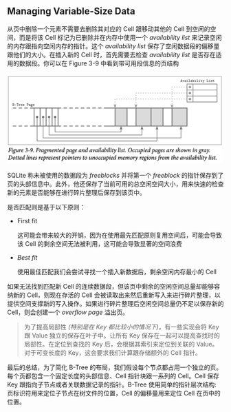 ## Managing Variable-Size Data

从页中删除一个元素不需要去删除其对应的 Cell 跟移动其他的 Cell 到空闲的空间，而是将该 Cell 标记为已删除并在内存中使用一个 *availability list* 来记录空闲的内存跟指向空闲内存的指针。这个 *availability list* 保存了空闲数据段的偏移量跟他们的大小。在插入新的 Cell 时，首先需要去检查 *availability list* 是否存在适用的数据段。你可以在 Figure 3-9 中看到带可用段信息的页结构

![image-20210224010852974](./chapter_3_9_managing_variable_size_data.assets/image-20210224010852974.png)

SQLite 称未被使用的数据段为 *freeblocks* 并将第一个 *freeblock* 的指针保存到了页的头部信息中。此外，他还保存了当前可用的总空闲空间大小，用来快速的检查新的元素是否能够在进行碎片整理后保存到该页中。

是否匹配则是基于以下原则：

- First fit

  这可能会带来较大的开销，因为在使用最先匹配原则复用空间后，可能会导致该 Cell 的剩余空间无法被利用，这可能会导致显著的空间浪费

- *Best fit*

  使用最佳匹配我们会尝试寻找一个插入新数据后，剩余空闲内存最小的 Cell

如果无法找到匹配新 Cell 的连续数据段，但该页中剩余的空闲空间总量却能够容纳新的 Cell，则现在存活的 Cell 会被读取出来然后重新写入来进行碎片整理，以提供空间支撑新的写入操作。如果进行碎片整理后空闲空间总量仍不足以保存新的 Cell，则会创建一个 *overflow page* 溢出页。

> 为了提高局部性 *(特别是在 Key 都比较小的情况下)*，有一些实现会将 Key 跟 Value 独立的保存在叶子中。让所有 Key 保存在一起可以提高查找时的局部性。在定位到查找的 Key 后，会根据其索引来定位到关联的 Value。对于可变长度的 Key，这会要求我们计算跟存储额外的 Cell 指针。

最后的总结，为了简化 B-Tree 的布局，我们假设每个节点都占用一个独立的页。每个页都包含一个固定长度的头部信息、Cell 指针块跟一系列的 Cell。Cell 保存 Key 跟指向子节点或者关联数据记录的指针。B-Tree 使用简单的指针层次结构: 页标识符用来定位子节点在树文件的位置，Cell 的偏移量用来定位 Cell 在页中的位置。

